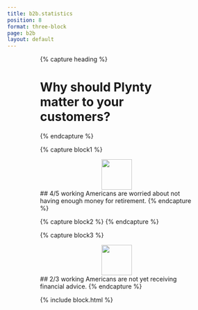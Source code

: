 ```yaml
---
title: b2b.statistics
position: 8
format: three-block
page: b2b
layout: default
---
```


<div style="margin-left:15%;margin-right:15%;">
{% capture heading %}
<h1> Why should Plynty matter to your customers? </h1>
{% endcapture %}

{% capture block1 %}
<div style="text-align:center"><img style="height:70px;" src="/uploads/4-out-of-5.png"></div>
## 4/5
working Americans are worried about not having enough money for retirement.
{% endcapture %}


{% capture block2 %}
{% endcapture %}

{% capture block3 %}
<div style="text-align:center"><img style="height:70px;" src="/uploads/2-out-of-3.png"></div>
## 2/3 
working Americans are not yet receiving financial advice.
{% endcapture %}

{% include block.html %}
</div>


